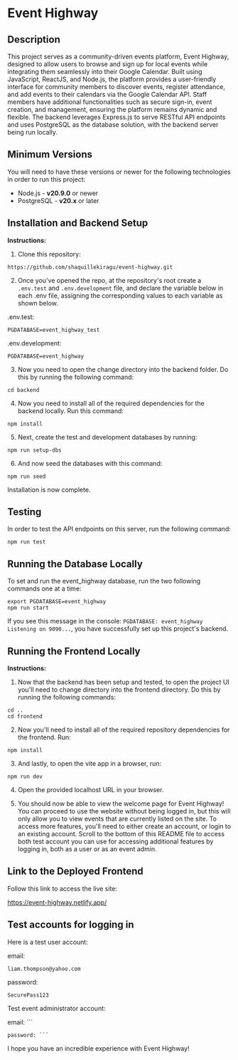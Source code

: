 # Event Highway

## Description

This project serves as a community-driven events platform, Event Highway, designed to allow users to browse and sign up for local events while integrating them seamlessly into their Google Calendar. Built using JavaScript, ReactJS, and Node.js, the platform provides a user-friendly interface for community members to discover events, register attendance, and add events to their calendars via the Google Calendar API. Staff members have additional functionalities such as secure sign-in, event creation, and management, ensuring the platform remains dynamic and flexible. The backend leverages Express.js to serve RESTful API endpoints and uses PostgreSQL as the database solution, with the backend server being run locally.

## Minimum Versions

You will need to have these versions or newer for the following technologies in order to run this project:

- Node.js - **v20.9.0** or newer
- PostgreSQL - **v20.x** or later


## Installation and Backend Setup

**Instructions:**

1. Clone this repository:

```
https://github.com/shaquillekiragu/event-highway.git
```

2. Once you've opened the repo, at the repository's root create a `.env.test` and `.env.development` file, and declare the variable below in each .env file, assigning the corresponding values to each variable as shown below.

.env.test:

```
PGDATABASE=event_highway_test
```

.env.development:

```
PGDATABASE=event_highway
```

3. Now you need to open the change directory into the backend folder. Do this by running the following command:

```
cd backend
```

4. Now you need to install all of the required dependencies for the backend locally. Run this command:

```
npm install
```

5. Next, create the test and development databases by running:

```
npm run setup-dbs
```

6. And now seed the databases with this command:

```
npm run seed
```

Installation is now complete.


## Testing

In order to test the API endpoints on this server, run the following command:

```
npm run test
```


## Running the Database Locally

To set and run the event_highway database, run the two following commands one at a time:

```
export PGDATABASE=event_highway
npm run start
```

If you see this message in the console: ```PGDATABASE: event_highway Listening on 9090...```, you have successfully set up this project's backend.


## Running the Frontend Locally

**Instructions:**

1. Now that the backend has been setup and tested, to open the project UI you'll need to change directory into the frontend directory. Do this by running the following commands:

```
cd ..
cd frontend
```

2. Now you'll need to install all of the required repository dependencies for the frontend. Run:

```
npm install
```

3. And lastly, to open the vite app in a browser, run:

```
npm run dev
```

4. Open the provided localhost URL in your browser.

5. You should now be able to view the welcome page for Event Highway! You can proceed to use the website without being logged in, but this will only allow you to view events that are currently listed on the site. To access more features, you'll need to either create an account, or login to an existing account.
Scroll to the bottom of this README file to access both test account you can use for accessing additional features by logging in, both as a user or as an event admin.

## Link to the Deployed Frontend

Follow this link to access the live site:

https://event-highway.netlify.app/


## Test accounts for logging in

Here is a test user account:

email:
```
liam.thompson@yahoo.com
```

password:
```
SecurePass123
```

Test event administrator account:

email: ```
```
password: ```
```


I hope you have an incredible experience with Event Highway!
